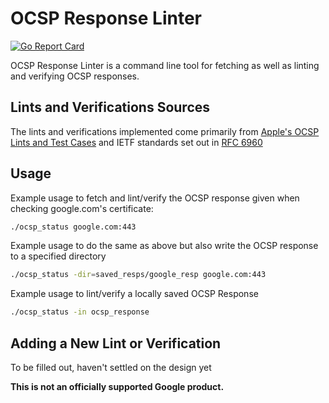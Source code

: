 # OCSP Response Linter

[![Go Report Card](https://goreportcard.com/badge/github.com/googleinterns/ocsp-response-linter)](https://goreportcard.com/report/github.com/googleinterns/ocsp-response-linter)

OCSP Response Linter is a command line tool for fetching as well as linting and verifying OCSP responses.

## Lints and Verifications Sources

The lints and verifications implemented come primarily from [Apple's OCSP Lints and Test Cases](bug1588001.bmoattachments.org/attachment.cgi?id=9160540) and IETF standards set out in [RFC 6960](tools.ietf.org/html/rfc6960)

## Usage

Example usage to fetch and lint/verify the OCSP response given when checking google.com's certificate:

```bash
./ocsp_status google.com:443
```

Example usage to do the same as above but also write the OCSP response to a specified directory

```bash
./ocsp_status -dir=saved_resps/google_resp google.com:443
```

Example usage to lint/verify a locally saved OCSP Response

```bash
./ocsp_status -in ocsp_response
```

## Adding a New Lint or Verification

To be filled out, haven't settled on the design yet

**This is not an officially supported Google product.**
